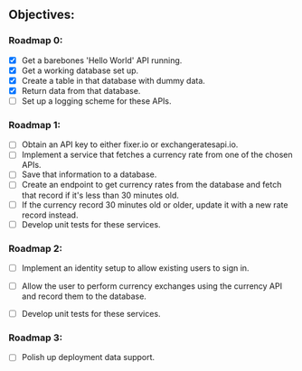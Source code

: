 ## Objectives:

### Roadmap 0:

* [x] Get a barebones 'Hello World' API running.
* [x] Get a working database set up.
* [x] Create a table in that database with dummy data.
* [x] Return data from that database.
* [ ] Set up a logging scheme for these APIs.

### Roadmap 1:

* [ ] Obtain an API key to either fixer.io or exchangeratesapi.io.
* [ ] Implement a service that fetches a currency rate from one of the chosen APIs.
* [ ] Save that information to a database.
* [ ] Create an endpoint to get currency rates from the database and fetch that record if it's less than 30 minutes old.
* [ ] If the currency record 30 minutes old or older, update it with a new rate record instead.
* [ ] Develop unit tests for these services.

### Roadmap 2:

* [ ] Implement an identity setup to allow existing users to sign in.
* [ ] Allow the user to perform currency exchanges using the currency API and record them to the database.
* [ ] Develop unit tests for these services.


### Roadmap 3:

* [ ] Polish up deployment data support.